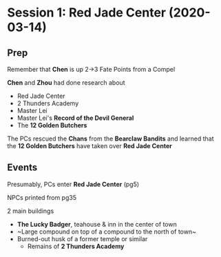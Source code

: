 # Session 1: Red Jade Center (2020-03-14)

## Prep

Remember that **Chen** is up 2->3 Fate Points from a Compel

**Chen** and **Zhou** had done research about
- Red Jade Center
- 2 Thunders Academy
- Master Lei
- Master Lei's **Record of the Devil General**
- The **12 Golden Butchers**

The PCs rescued the **Chans** from the **Bearclaw Bandits** and learned that
the **12 Golden Butchers** have taken over **Red Jade Center**

## Events

Presumably, PCs enter **Red Jade Center** (pg5)

NPCs printed from pg35

2 main buildings
- **The Lucky Badger**, teahouse & inn in the center of town
- ~Large compound on top of a compound to the north of town~
- Burned-out husk of a former temple or similar
  - Remains of **2 Thunders Academy**
